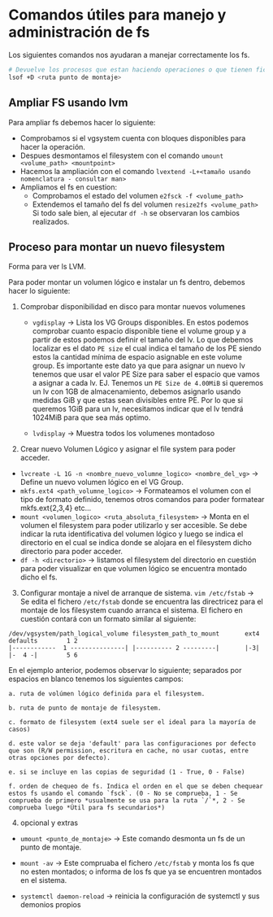 # Comandos útiles para manejo y administración de fs

Los siguientes comandos nos ayudaran a manejar correctamente los fs.

``` bash
# Devuelve los procesos que estan haciendo operaciones o que tienen ficheros abiertos en este fs.
lsof +D <ruta punto de montaje>
```

## Ampliar FS usando lvm
Para ampliar fs debemos hacer lo siguiente: 
- Comprobamos si el vgsystem cuenta con bloques disponibles para hacer la operación.
- Despues desmontamos el filesystem con el comando `umount <volume_path> <mountpoint>`
- Hacemos la ampliación con el comando `lvextend -L+<tamaño usando nomenclatura - consultar man>`
- Ampliamos el fs en cuestion:
    - Comprobamos el estado del volumen `e2fsck -f <volume_path>`
    - Extendemos el tamaño del fs del volumen `resize2fs <volume_path>`
Si todo sale bien, al ejecutar `df -h` se observaran los cambios realizados.

## Proceso para montar un nuevo filesystem

Forma para ver ls LVM.

Para poder montar un volumen lógico e instalar un fs dentro, debemos hacer lo siguiente:


1. Comprobar disponibilidad en disco para montar nuevos volumenes

    - `vgdisplay` -> Lista los VG Groups disponibles. En estos podemos comprobar cuanto espacio disponible tiene el volume group y a partir de estos podemos definir el tamaño del lv. Lo que debemos localizar es el dato `PE size` el cual indica el tamaño de los PE siendo estos la cantidad mínima de espacio asignable en este volume group. Es importante este dato ya que para asignar un nuevo lv tenemos que usar el valor PE Size para saber el espacio que vamos a asignar a cada lv. EJ. Tenemos un `PE Size de 4.00MiB` si queremos un lv con 1GB de almacenamiento, debemos asignarlo usando medidas GiB y que estas sean divisibles entre PE. Por lo que si queremos 1GiB para un lv, necesitamos indicar que el lv tendrá 1024MiB para que sea más optimo.


    - `lvdisplay` -> Muestra todos los volumenes montadoso

2. Crear nuevo Volumen Lógico y asignar el file system para poder acceder.
- `lvcreate -L 1G -n <nombre_nuevo_volumne_logico> <nombre_del_vg>` -> Define un nuevo volumen lógico en el VG Group.
- `mkfs.ext4 <path_volumne_logico>` -> Formateamos el volumen con el tipo de formato definido, tenemos otros comandos para poder formatear mkfs.ext{2,3,4} etc...
- `mount <volumen_logico> <ruta_absoluta_filesystem>` -> Monta en el volumen el filesystem para poder utilizarlo y ser accesible. Se debe indicar la ruta identificativa del volumen lógico y luego se indica el directorio en el cual se indica donde se alojara en el filesystem dicho directorio para poder acceder.
- `df -h <directorio>` -> listamos el filesystem del directorio en cuestión para poder visualizar en que volumen lógico se encuentra montado dicho el fs.

3. Configurar montaje a nivel de arranque de sistema. 
`vim /etc/fstab` -> Se edita el fichero `/etc/fstab` donde se encuentra las directricez para el montaje de los filesystem cuando arranca el sistema.
El fichero en cuestión contará con un formato similar al siguiente:

``` text
/dev/vgsystem/path_logical_volume filesystem_path_to_mount       ext4        defaults        1 2
|------------  1 ---------------| |---------- 2 ---------|       |-3|        |-  4 -|        5 6
```

En el ejemplo anterior, podemos observar lo siguiente; separados por espacios en blanco tenemos los siguientes campos: 

    a. ruta de volúmen lógico definida para el filesystem.

    b. ruta de punto de montaje de filesystem.

    c. formato de filesystem (ext4 suele ser el ideal para la mayoría de casos)

    d. este valor se deja 'default' para las configuraciones por defecto que son (R/W permission, escritura en cache, no usar cuotas, entre otras opciones por defecto).

    e. si se incluye en las copias de seguridad (1 - True, 0 - False)

    f. orden de chequeo de fs. Indica el orden en el que se deben chequear estos fs usando el comando `fsck`. (0 - No se comprueba, 1 - Se comprueba de primero *usualmente se usa para la ruta `/`*, 2 - Se comprueba luego *Útil para fs secundarios*)

4. opcional y extras

- `umount <punto_de_montaje>` -> Este comando desmonta un fs de un punto de montaje.

- `mount -av` -> Este compruaba el fichero `/etc/fstab` y monta los fs que no esten montados; o informa de los fs que ya se encuentren montados en el sistema.

- `systemctl daemon-reload` -> reinicia la configuración de systemctl y sus demonios propios
